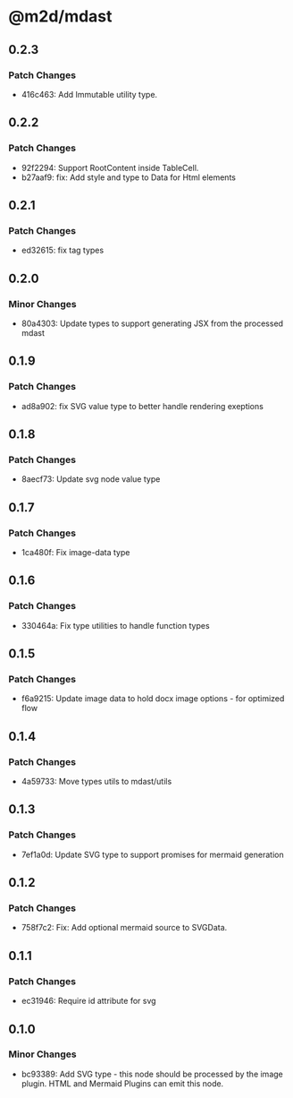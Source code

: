 # @m2d/mdast

## 0.2.3

### Patch Changes

- 416c463: Add Immutable utility type.

## 0.2.2

### Patch Changes

- 92f2294: Support RootContent inside TableCell.
- b27aaf9: fix: Add style and type to Data for Html elements

## 0.2.1

### Patch Changes

- ed32615: fix tag types

## 0.2.0

### Minor Changes

- 80a4303: Update types to support generating JSX from the processed mdast

## 0.1.9

### Patch Changes

- ad8a902: fix SVG value type to better handle rendering exeptions

## 0.1.8

### Patch Changes

- 8aecf73: Update svg node value type

## 0.1.7

### Patch Changes

- 1ca480f: Fix image-data type

## 0.1.6

### Patch Changes

- 330464a: Fix type utilities to handle function types

## 0.1.5

### Patch Changes

- f6a9215: Update image data to hold docx image options - for optimized flow

## 0.1.4

### Patch Changes

- 4a59733: Move types utils to mdast/utils

## 0.1.3

### Patch Changes

- 7ef1a0d: Update SVG type to support promises for mermaid generation

## 0.1.2

### Patch Changes

- 758f7c2: Fix: Add optional mermaid source to SVGData.

## 0.1.1

### Patch Changes

- ec31946: Require id attribute for svg

## 0.1.0

### Minor Changes

- bc93389: Add SVG type - this node should be processed by the image plugin. HTML and Mermaid Plugins can emit this node.
